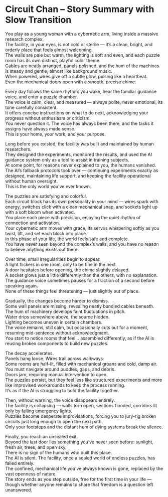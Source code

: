# Circuit Chan – Story Summary with Slow Transition

You play as a young woman with a cybernetic arm, living inside a massive research complex.  
The facility, in your eyes, is not cold or sterile — it’s a clean, bright, and orderly place that feels almost welcoming.  
The walls are pale but warm, the lighting is soft and even, and each puzzle room has its own distinct, playful color theme.  
Cables are neatly arranged, panels polished, and the hum of the machines is steady and gentle, almost like background music.  
When powered, wires give off a subtle glow, pulsing like a heartbeat.  
Even the mechanical doors open with a smooth, precise chime.

Every day follows the same rhythm: you wake, hear the familiar guidance voice, and enter a puzzle chamber.  
The voice is calm, clear, and measured — always polite, never emotional, its tone carefully consistent.  
It offers concise instructions on what to do next, acknowledging your progress without enthusiasm or criticism.  
You never question it. The voice has always been there, and the tasks it assigns have always made sense.  
This is your home, your work, and your purpose.

Long before you existed, the facility was built and maintained by human researchers.  
They designed the experiments, monitored the results, and used the AI guidance system only as a tool to assist in training subjects.  
At some point, for reasons never explained to you, the humans vanished.  
The AI’s fallback protocols took over — continuing experiments exactly as designed, maintaining life support, and keeping the facility operational without human oversight.  
This is the only world you’ve ever known.

The puzzles are satisfying and colorful.  
Each circuit block has its own personality in your mind — wires spark with energy, switches click with a clean mechanical snap, and sockets light up with a soft bloom when activated.  
You place each piece with precision, enjoying the quiet rhythm of connection and activation.  
Your cybernetic arm moves with grace, its servos whispering softly as you twist, lift, and set each block into place.  
In this phase of your life, the world feels safe and complete.  
You have never seen beyond the complex’s walls, and you have no reason to believe anything exists out there.

Over time, small irregularities begin to appear.  
A light flickers in one room, only to be fine in the next.  
A door hesitates before opening, the chime slightly delayed.  
A socket glows just a little differently than the others, with no explanation.  
The guidance voice sometimes pauses for a fraction of a second before speaking again.  
None of these things feel threatening — just slightly out of place.

Gradually, the changes become harder to dismiss.  
Some wall panels are missing, revealing neatly bundled cables beneath.  
The hum of machinery develops faint fluctuations in pitch.  
Water drips somewhere above, the source hidden.  
Lighting becomes uneven in certain chambers.  
The voice remains, still calm, but occasionally cuts out for a moment, resuming mid-sentence without acknowledgment.  
You start to notice rooms that feel… assembled differently, as if the AI is reusing broken components to build new puzzles.

The decay accelerates.  
Panels hang loose. Wires trail across walkways.  
Some rooms are half-lit, filled with mechanical groans and cold, damp air.  
You must navigate around puddles, gaps, and debris.  
Doors jam, requiring manual intervention to open.  
The puzzles persist, but they feel less like structured experiments and more like improvised workarounds to keep the process running.  
It’s as if the AI is struggling to hold the facility together.

Then, without warning, the voice disappears entirely.  
The facility is collapsing — walls torn open, sections flooded, corridors lit only by failing emergency lights.  
Puzzles become desperate improvisations, forcing you to jury-rig broken circuits just long enough to open the next path.  
Only your footsteps and the distant hum of dying systems break the silence.

Finally, you reach an unsealed exit.  
Beyond the last door lies something you’ve never seen before: sunlight, fresh air, trees, and open sky.  
There is no sign of the humans who built this place.  
The AI is silent. The facility, once a sealed world of endless puzzles, has failed entirely.  
The confined, mechanical life you’ve always known is gone, replaced by the vast openness of nature.  
The story ends as you step outside, free for the first time in your life — though whether anyone remains to share that freedom is a question left unanswered.
